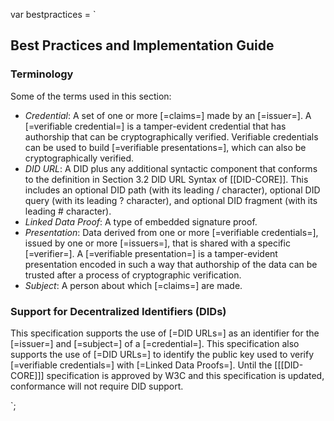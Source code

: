 var bestpractices = `

## Best Practices and Implementation Guide

### Terminology

Some of the terms used in this section:

- <dfn>Credential</dfn>: A set of one or more [=claims=] made by an [=issuer=]. A [=verifiable credential=] is a tamper-evident credential that has authorship that can be cryptographically verified. Verifiable credentials can be used to build [=verifiable presentations=], which can also be cryptographically verified.
- <dfn>DID URL</dfn>: A DID plus any additional syntactic component that conforms to the definition in Section 3.2 DID URL Syntax of [[DID-CORE]]. This includes an optional DID path (with its leading / character), optional DID query (with its leading ? character), and optional DID fragment (with its leading # character).
- <dfn>Linked Data Proof</dfn>: A type of embedded signature proof.
- <dfn>Presentation</dfn>: Data derived from one or more [=verifiable credentials=], issued by one or more [=issuers=], that is shared with a specific [=verifier=]. A [=verifiable presentation=] is a tamper-evident presentation encoded in such a way that authorship of the data can be trusted after a process of cryptographic verification.
- <dfn>Subject</dfn>: A person about which [=claims=] are made.

### Support for Decentralized Identifiers (DIDs)

This specification supports the use of [=DID URLs=] as an identifier for the [=issuer=] and [=subject=] of a [=credential=]. This specification also supports the use of [=DID URLs=] to identify the public key used to verify [=verifiable credentials=] with [=Linked Data Proofs=]. Until the [[[DID-CORE]]] specification is approved by W3C and this specification is updated, conformance will not require DID support.

`;
